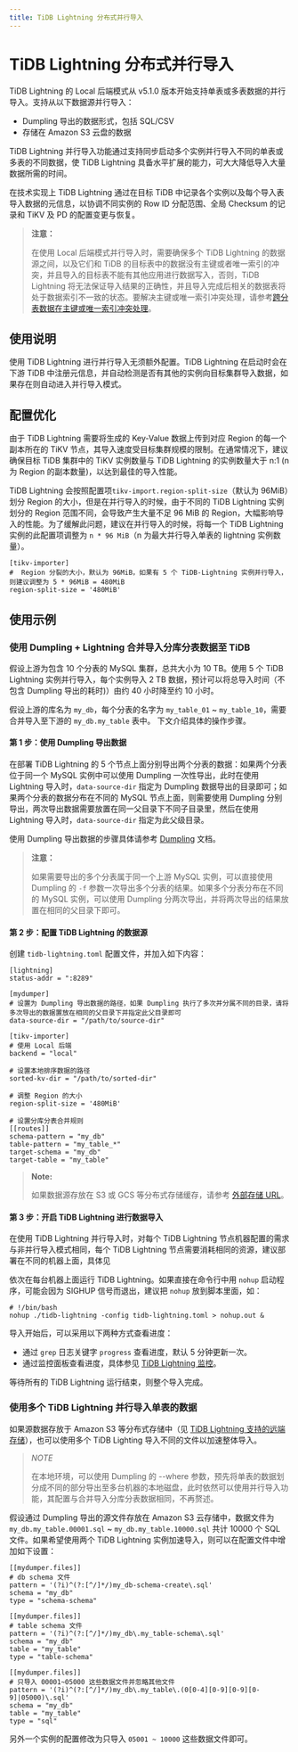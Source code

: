 ```yaml
---
title: TiDB Lightning 分布式并行导入
---
```


# TiDB Lightning 分布式并行导入

TiDB Lightning 的 Local 后端模式从 v5.1.0 版本开始支持单表或多表数据的并行导入。支持从以下数据源并行导入：

- Dumpling 导出的数据形式，包括 SQL/CSV
- 存储在 Amazon S3  云盘的数据

TiDB Lightning 并行导入功能通过支持同步启动多个实例并行导入不同的单表或多表的不同数据，使 TiDB Lightning 具备水平扩展的能力，可大大降低导入大量数据所需的时间。

在技术实现上 TiDB Lightning 通过在目标 TiDB 中记录各个实例以及每个导入表导入数据的元信息，以协调不同实例的 Row ID 分配范围、全局 Checksum 的记录和 TiKV 及 PD 的配置变更与恢复。

> **注意：**
>
> 在使用 Local 后端模式并行导入时，需要确保多个 TiDB Lightning 的数据源之间，以及它们和 TiDB 的目标表中的数据没有主键或者唯一索引的冲突，并且导入的目标表不能有其他应用进行数据写入，否则，TiDB Lightning 将无法保证导入结果的正确性，并且导入完成后相关的数据表将处于数据索引不一致的状态。要解决主键或唯一索引冲突处理，请参考[跨分表数据在主键或唯一索引冲突处理](shard-merge-best-practices.md#跨分表数据在主键或唯一索引冲突处理)。

## 使用说明

使用 TiDB Lightning 进行并行导入无须额外配置。TiDB Lightning 在启动时会在下游 TiDB 中注册元信息，并自动检测是否有其他的实例向目标集群导入数据，如果存在则自动进入并行导入模式。

## 配置优化

由于 TiDB Lightning 需要将生成的 Key-Value 数据上传到对应 Region 的每一个副本所在的 TiKV 节点，其导入速度受目标集群规模的限制。在通常情况下，建议确保目标 TiDB 集群中的 TiKV 实例数量与 TiDB Lightning 的实例数量大于 n:1 (n 为 Region 的副本数量)，以达到最佳的导入性能。

TiDB Lightning 会按照配置项`tikv-import.region-split-size`（默认为 96MiB）划分 Region 的大小，但是在并行导入的时候，由于不同的 TiDB Lightning 实例划分的 Region 范围不同，会导致产生大量不足 96 MiB 的 Region，大幅影响导入的性能。为了缓解此问题，建议在并行导入的时候，将每一个 TiDB Lightning 实例的此配置项调整为 `n * 96 MiB`（n 为最大并行导入单表的 lightning 实例数量）。

```
[tikv-importer]
#  Region 分裂的大小，默认为 96MiB，如果有 5 个 TiDB-Lightning 实例并行导入，则建议调整为 5 * 96MiB = 480MiB
region-split-size = '480MiB'
```

## 使用示例

### 使用 Dumpling + Lightning 合并导入分库分表数据至 TiDB

假设上游为包含 10 个分表的 MySQL 集群，总共大小为 10 TB。使用 5 个 TiDB Lightning 实例并行导入，每个实例导入 2 TB 数据，预计可以将总导入时间（不包含 Dumpling 导出的耗时)）由约 40 小时降至约 10 小时。

假设上游的库名为 `my_db`，每个分表的名字为 `my_table_01` ~ `my_table_10`，需要合并导入至下游的 `my_db.my_table` 表中。 下文介绍具体的操作步骤。

#### 第 1 步：使用 Dumpling 导出数据

在部署 TiDB Lightning 的 5 个节点上面分别导出两个分表的数据：如果两个分表位于同一个 MySQL 实例中可以使用 Dumpling 一次性导出，此时在使用 Lightning 导入时，`data-source-dir` 指定为 Dumpling 数据导出的目录即可；如果两个分表的数据分布在不同的 MySQL 节点上面，则需要使用 Dumpling 分别导出，两次导出数据需要放置在同一父目录下不同子目录里，然后在使用Lightning 导入时，`data-source-dir` 指定为此父级目录。

使用 Dumpling 导出数据的步骤具体请参考 [Dumpling](/dumpling-overview.md) 文档。

> **注意：**
>
> 如果需要导出的多个分表属于同一个上游 MySQL 实例，可以直接使用 Dumpling 的 `-f` 参数一次导出多个分表的结果。如果多个分表分布在不同的 MySQL 实例，可以使用 Dumpling 分两次导出，并将两次导出的结果放置在相同的父目录下即可。

#### 第 2 步：配置 TiDB Lightning 的数据源

创建 `tidb-lightning.toml` 配置文件，并加入如下内容：

```
[lightning]
status-addr = ":8289"

[mydumper]
# 设置为 Dumpling 导出数据的路径，如果 Dumpling 执行了多次并分属不同的目录，请将多次导出的数据置放在相同的父目录下并指定此父目录即可
data-source-dir = "/path/to/source-dir"

[tikv-importer]
# 使用 Local 后端
backend = "local"

# 设置本地排序数据的路径
sorted-kv-dir = "/path/to/sorted-dir"

# 调整 Region 的大小
region-split-size = '480MiB'

# 设置分库分表合并规则
[[routes]]
schema-pattern = "my_db"
table-pattern = "my_table_*"
target-schema = "my_db"
target-table = "my_table"
``` 

> **Note:**
>
> 如果数据源存放在 S3 或 GCS 等分布式存储缓存，请参考 [外部存储 URL](/br/backup-and-restore-storages.md)。

#### 第 3 步：开启 TiDB Lightning 进行数据导入

在使用 TiDB Lightning 并行导入时，对每个 TiDB Lightning 节点机器配置的需求与非并行导入模式相同，每个 TiDB Lightning 节点需要消耗相同的资源，建议部署在不同的机器上面，具体见 [](/tidb-lightning/tidb-lightning-backends.md#TiDB-Lightning-Local-backend)

依次在每台机器上面运行 TiDB Lightning。如果直接在命令行中用 `nohup` 启动程序，可能会因为 SIGHUP 信号而退出，建议把 `nohup` 放到脚本里面，如：

```
# !/bin/bash
nohup ./tidb-lightning -config tidb-lightning.toml > nohup.out &
```

导入开始后，可以采用以下两种方式查看进度：

- 通过 `grep` 日志关键字 `progress` 查看进度，默认 5 分钟更新一次。
- 通过监控面板查看进度，具体参见 [TiDB Lightning 监控](/tidb-lightning/monitor-tidb-lightning.md)。

等待所有的 TiDB Lightning 运行结束，则整个导入完成。

### 使用多个 TiDB Lightning 并行导入单表的数据

如果源数据存放于 Amazon S3 等分布式存储中（见 [TiDB Lightning 支持的远端存储](/br/backup-and-restore-storages.md)），也可以使用多个 TiDB Lighting 导入不同的文件以加速整体导入。

> *NOTE*
>
> 在本地环境，可以使用 Dumpling 的 --where 参数，预先将单表的数据划分成不同的部分导出至多台机器的本地磁盘，此时依然可以使用并行导入功能，其配置与合并导入分库分表数据相同，不再赘述。

假设通过 Dumpling 导出的源文件存放在 Amazon S3 云存储中，数据文件为 `my_db.my_table.00001.sql` ~ `my_db.my_table.10000.sql` 共计 10000 个 SQL 文件。如果希望使用两个 TiDB Lightning 实例加速导入，则可以在配置文件中增加如下设置：

```
[[mydumper.files]]
# db schema 文件
pattern = '(?i)^(?:[^/]*/)my_db-schema-create\.sql'
schema = "my_db"
type = "schema-schema"

[[mydumper.files]]
# table schema 文件
pattern = '(?i)^(?:[^/]*/)my_db\.my_table-schema\.sql'
schema = "my_db"
table = "my_table"
type = "table-schema"

[[mydumper.files]]
# 只导入 00001~05000 这些数据文件并忽略其他文件
pattern = '(?i)^(?:[^/]*/)my_db\.my_table\.(0[0-4][0-9][0-9][0-9]|05000)\.sql'
schema = "my_db"
table = "my_table"
type = "sql"

```

另外一个实例的配置修改为只导入 `05001 ~ 10000` 这些数据文件即可。
